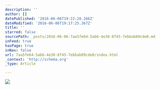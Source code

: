 ```yaml
---
description: ''
author: []
datePublished: '2016-06-06T19:22:28.266Z'
dateModified: '2016-06-06T19:17:25.367Z'
title: ''
starred: false
sourcePath: _posts/2016-06-06-7aa5fe64-5ab6-4e38-8f45-7ebbab89cde0.md
inFeed: true
hasPage: true
inNav: false
url: 7aa5fe64-5ab6-4e38-8f45-7ebbab89cde0/index.html
_context: 'http://schema.org'
_type: Article

---
```

![](https://the-grid-user-content.s3-us-west-2.amazonaws.com/b3ae027f-0b3e-4434-b955-e4b47fc265b8.jpg)
